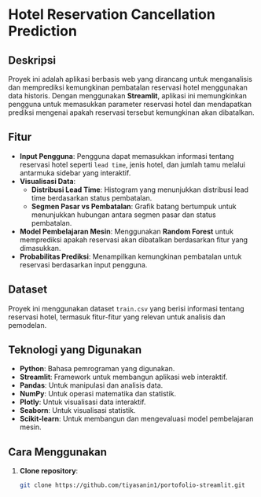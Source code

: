# Hotel Reservation Cancellation Prediction

## Deskripsi
Proyek ini adalah aplikasi berbasis web yang dirancang untuk menganalisis dan memprediksi kemungkinan pembatalan reservasi hotel menggunakan data historis. Dengan menggunakan **Streamlit**, aplikasi ini memungkinkan pengguna untuk memasukkan parameter reservasi hotel dan mendapatkan prediksi mengenai apakah reservasi tersebut kemungkinan akan dibatalkan.

## Fitur
- **Input Pengguna**: Pengguna dapat memasukkan informasi tentang reservasi hotel seperti `lead time`, jenis hotel, dan jumlah tamu melalui antarmuka sidebar yang interaktif.
- **Visualisasi Data**:
  - **Distribusi Lead Time**: Histogram yang menunjukkan distribusi lead time berdasarkan status pembatalan.
  - **Segmen Pasar vs Pembatalan**: Grafik batang bertumpuk untuk menunjukkan hubungan antara segmen pasar dan status pembatalan.
- **Model Pembelajaran Mesin**: Menggunakan **Random Forest** untuk memprediksi apakah reservasi akan dibatalkan berdasarkan fitur yang dimasukkan.
- **Probabilitas Prediksi**: Menampilkan kemungkinan pembatalan untuk reservasi berdasarkan input pengguna.

## Dataset
Proyek ini menggunakan dataset `train.csv` yang berisi informasi tentang reservasi hotel, termasuk fitur-fitur yang relevan untuk analisis dan pemodelan.

## Teknologi yang Digunakan
- **Python**: Bahasa pemrograman yang digunakan.
- **Streamlit**: Framework untuk membangun aplikasi web interaktif.
- **Pandas**: Untuk manipulasi dan analisis data.
- **NumPy**: Untuk operasi matematika dan statistik.
- **Plotly**: Untuk visualisasi data interaktif.
- **Seaborn**: Untuk visualisasi statistik.
- **Scikit-learn**: Untuk membangun dan mengevaluasi model pembelajaran mesin.

## Cara Menggunakan
1. **Clone repository**:
   ```bash
   git clone https://github.com/tiyasanin1/portofolio-streamlit.git
